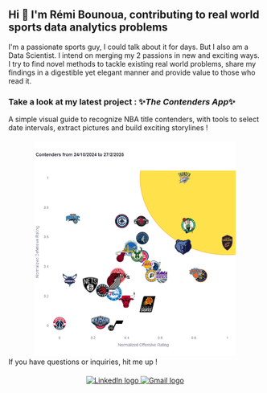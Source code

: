 ## Hi 👋 I'm Rémi Bounoua, contributing to real world sports data analytics problems

I'm a passionate sports guy, I could talk about it for days. But I also am a Data Scientist.
I intend on merging my 2 passions in new and exciting ways. I try to find novel methods to tackle existing real world problems, share my findings in a digestible yet elegant manner and provide value to those who read it.

### Take a look at my latest project : ✨_The Contenders App_✨
A simple visual guide to recognize NBA title contenders, with tools to select date intervals, extract pictures and build exciting storylines !
<div align="center" style="margin-top: 20px;">
<a href="https://contenders-app.streamlit.app/"><img src="Contenders-App-thumbnail.png" style="width:400px" alt='Contenders-App-thumbnail'/></a>
</div>
If you have questions or inquiries, hit me up !

<div align="center" style="margin-top: 20px;">
      <a href="https://www.linkedin.com/in/r%C3%A9mi-bounoua-539210201/" target="_blank">
            <img src="https://img.shields.io/static/v1?message=LinkedIn&logo=linkedin&label=&color=0077B5&logoColor=white&labelColor=&style=for-the-badge" height="35" alt="LinkedIn logo" />
      </a>  
      <a href="mailto:remibounoua.pro@gmail.com" target="_blank">
            <img src="https://img.shields.io/static/v1?message=Gmail&logo=gmail&label=&color=D14836&logoColor=white&labelColor=&style=for-the-badge" height="35" alt="Gmail logo" />
      </a>  
</div>
